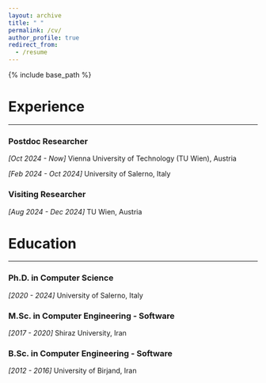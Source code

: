 ```yaml
---
layout: archive
title: " "
permalink: /cv/
author_profile: true
redirect_from:
  - /resume
---
```


{% include base_path %}

# Experience
---
### Postdoc Researcher  
*[Oct 2024 - Now]* Vienna University of Technology (TU Wien), Austria

*[Feb 2024 - Oct 2024]* University of Salerno, Italy

### Visiting Researcher  
*[Aug 2024 - Dec 2024]*  TU Wien, Austria

# Education
---
### Ph.D. in Computer Science  
*[2020 - 2024]*  University of Salerno, Italy

### M.Sc. in Computer Engineering - Software
*[2017 - 2020]*  Shiraz University, Iran

### B.Sc. in Computer Engineering - Software
*[2012 - 2016]*  University of Birjand, Iran






<!-- 
Work experience
======
* Summer 2015: Research Assistant
  * Github University
  * Duties included: Tagging issues
  * Supervisor: Professor Git

* Fall 2015: Research Assistant
  * Github University
  * Duties included: Merging pull requests
  * Supervisor: Professor Hub
  
Skills
======
* Skill 1
* Skill 2
  * Sub-skill 2.1
  * Sub-skill 2.2
  * Sub-skill 2.3
* Skill 3

Publications
======
  <ul>{% for post in site.publications %}
    {% include archive-single-cv.html %}
  {% endfor %}</ul>
  
Talks
======
  <ul>{% for post in site.talks %}
    {% include archive-single-talk-cv.html %}
  {% endfor %}</ul>
  
Teaching
======
  <ul>{% for post in site.teaching %}
    {% include archive-single-cv.html %}
  {% endfor %}</ul>
  
Service and leadership
======
* Currently signed in to 43 different slack teams -->

